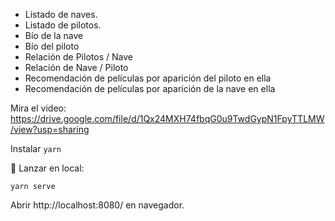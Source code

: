 * Listado de naves.
* Listado de pilotos.
* Bío de la nave
* Bío del piloto
* Relación de Pilotos / Nave
* Relación de Nave / Piloto
* Recomendación de películas por aparición del piloto en ella
* Recomendación de películas por aparición de la nave en ella

Mira el video: 
https://drive.google.com/file/d/1Qx24MXH74fbqG0u9TwdGypN1FpyTTLMW/view?usp=sharing

Instalar
```yarn```

🚀  Lanzar en local:

```yarn serve```

Abrir http://localhost:8080/ en navegador.
